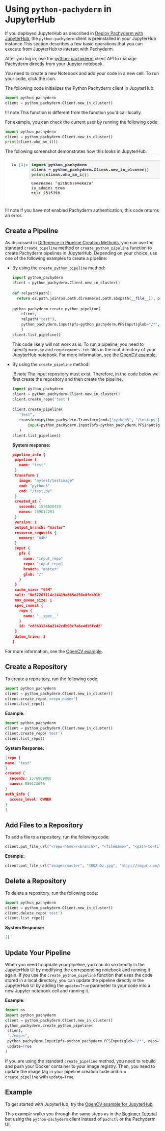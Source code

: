 # Using `python-pachyderm` in JupyterHub

If you deployed JupyterHub as described in [Deploy Pachyderm with JupyterHub](../../deploy-manage/deploy/deploy-pachyderm-jupyterhub.md),
the `python-pachyderm` client is preinstalled in your JupyterHub instance
This section describes a few basic operations that you can execute from JupyterHub
to interact with Pachyderm.

After you log in, use the [python-pachyderm](https://pachyderm.github.io/python-pachyderm/python_pachyderm.m.html#header-functions)
client API to manage Pachyderm directly from your Jupyter notebook.

You need to create a new Notebook and add your code in a new cell.
To run your code, click the <i class="fa fa-play" aria-hidden="true"></i> icon.

The following code initializes the Python Pachyderm client in JupyterHub:

```python
import python_pachyderm
client = python_pachyderm.Client.new_in_cluster()
```

!!! note
    This function is different from the function you'd call locally.

For example, you can check the current user by
running the following code:

```python
import python_pachyderm
client = python_pachyderm.Client.new_in_cluster()
print(client.who_am_i())
```

The following screenshot demonstrates how this looks in JupyterHub:
![JupyterHub whoami](../../assets/images/s_jupyterhub_whoami.png)

!!! note
    If you have not enabled Pachyderm authentication, this
    code returns an error.

## Create a Pipeline

As discussed in [Difference in Pipeline Creation Methods](#difference-in-pipeline-creation-methods),
you can use the standard `create_pipeline` method or `create_python_pipeline`
function to create Pachyderm pipelines in JupyterHub. Depending on your
choice, use one of the following examples to create a pipeline:

* By using the `create_python_pipeline` method:

  ```python
  import python_pachyderm
  client = python_pachyderm.Client.new_in_cluster()

  def relpath(path):
    return os.path.join(os.path.dirname(os.path.abspath(__file__)), path)

  python_pachyderm.create_python_pipeline(
      client,
      relpath("test"),
      python_pachyderm.Input(pfs=python_pachyderm.PFSInput(glob="/*", repo="input_repo")),
      )
  client.list_pipeline()
  ```

  This code likely will not work as is. To run a pipeline, you need to specify
  `main.py` and `requirements.txt` files in the root directory of your
  JupyterHub notebook. For more information, see the
  [OpenCV example](https://github.com/pachyderm/python-pachyderm/blob/master/examples/opencv/opencv.py).

* By using the `create_pipeline` method:

  !!! note
      The input repository must exist. Therefore, in the
      code below we first create the repository and then
      create the pipeline.

  ```python
  import python_pachyderm
  client = python_pachyderm.Client.new_in_cluster()
  client.create_repo('test')

  client.create_pipeline(
     "test",
     transform=python_pachyderm.Transform(cmd=["python3", "/test.py"], image="mytest/testimage"),
         input=python_pachyderm.Input(pfs=python_pachyderm.PFSInput(glob="/", repo="input_repo")),
     )
  client.list_pipeline()
  ```

  **System response:**

   ```json
   pipeline_info {
    pipeline {
      name: "test"
    }
    transform {
      image: "mytest/testimage"
      cmd: "python3"
      cmd: "/test.py"
    }
    created_at {
      seconds: 1578520420
      nanos: 789017291
    }
    version: 1
    output_branch: "master"
    resource_requests {
      memory: "64M"
    }
    input {
      pfs {
        name: "input_repo"
        repo: "input_repo"
        branch: "master"
        glob: "/"
      }
    }
    cache_size: "64M"
    salt: "8e57267114c24419a685e250e0fd491b"
    max_queue_size: 1
    spec_commit {
      repo {
        name: "__spec__"
      }
      id: "c83631246a2142cdb93c7a6e4d16fcd2"
    }
    datum_tries: 3
   }
   ```

For more information, see the
[OpenCV example](https://github.com/pachyderm/python-pachyderm/blob/master/examples/opencv/opencv.py).

## Create a Repository

To create a repository, run the following code:

```python
import python_pachyderm
client = python_pachyderm.Client.new_in_cluster()
client.create_repo('<repo-name>')
client.list_repo()
```

**Example:**

```python
import python_pachyderm
client = python_pachyderm.Client.new_in_cluster()
client.create_repo('test')
client.list_repo()
```

**System Response:**

```json
[repo {
name: "test"
}
created {
  seconds: 1576869000
  nanos: 886123695
}
auth_info {
  access_level: OWNER
}
]
```

## Add Files to a Repository

To add a file to a repository, run the following code:

```python
client.put_file_url("<repo-name>/<branch>", "<filename>", "<path-to-file>")
```

**Example:**

```python
client.put_file_url("images/master", "46Q8nDz.jpg", "http://imgur.com/46Q8nDz.jpg")
```

## Delete a Repository

To delete a repository, run the following code:

```python
import python_pachyderm
client = python_pachyderm.Client.new_in_cluster()
client.delete_repo('test')
client.list_repo()
```

**System Response:**

```json
[]
```

## Update Your Pipeline

When you need to update your pipeline, you can do so directly in the
JupyterHub UI by modifying the corresponding notebook and running it
again. If you use the `create_python_pipeline` function that uses the
code stored in a local directory, you can update the pipeline directly
in the JupyterHub UI by adding the `update=True` parameter to your
code into a new Jupyter notebook cell and running it.

**Example:**

```python hl_lines="8"
import os
import python_pachyderm
client = python_pachyderm.Client.new_in_cluster()
python_pachyderm.create_python_pipeline(
 client,
 "./edges",
 python_pachyderm.Input(pfs=python_pachyderm.PFSInput(glob="/*", repo="images")),
 update=True
)
```

If you are using the standard `create_pipeline` method,
you need to rebuild and push your Docker container to your image
registry. Then, you need to update the image tag in your pipeline
creation code and run `create_pipeline` with `update=True`.

## Example

To get started with JupyterHub, try the
[OpenCV example for JupyterHub](https://github.com/pachyderm/jupyterhub-pachyderm/blob/master/doc/opencv.md).

This example walks you through the same steps as in the
[Beginner Tutorial](../../getting_started/beginner_tutorial/) but using the
`python-pachyderm` client instead of `pachctl` or the Pachyderm UI.
